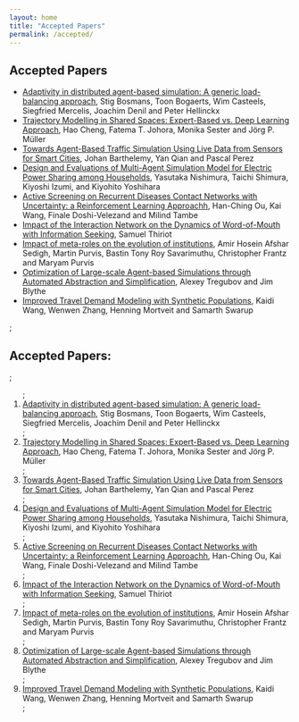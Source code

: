 ```yaml
---
layout: home
title: "Accepted Papers"
permalink: /accepted/
---
```


## Accepted Papers

* [Adaptivity in distributed agent-based simulation: A generic load-balancing approach](papers/MABS_2020_paper_2.pdf), Stig Bosmans, Toon Bogaerts, Wim Casteels, Siegfried Mercelis, Joachim Denil and Peter Hellinckx
* [Trajectory Modelling in Shared Spaces: Expert-Based vs. Deep Learning Approach](papers/MABS_2020_paper_3.pdf), Hao Cheng, Fatema T. Johora, Monika Sester and Jörg P. Müller
* [Towards Agent-Based Traffic Simulation Using Live Data from Sensors for Smart Cities](papers/MABS_2020_paper_4.pdf), Johan Barthelemy, Yan Qian and Pascal Perez
* [Design and Evaluations of Multi-Agent Simulation Model for Electric Power Sharing among Households](papers/MABS_2020_paper_5.pdf), Yasutaka Nishimura, Taichi Shimura, Kiyoshi Izumi, and Kiyohito Yoshihara
* [Active Screening on Recurrent Diseases Contact Networks with Uncertainty: a Reinforcement Learning Approachh](papers/MABS_2020_paper_7.pdf), Han-Ching Ou, Kai Wang, Finale Doshi-Velezand and Milind Tambe
* [Impact of the Interaction Network on the Dynamics of Word-of-Mouth with Information Seeking](papers/MABS_2020_paper_8.pdf), Samuel Thiriot
* [Impact of meta-roles on the evolution of institutions](papers/MABS_2020_paper_9.pdf), Amir Hosein Afshar Sedigh, Martin Purvis, Bastin Tony Roy Savarimuthu, Christopher Frantz and Maryam Purvis
* [Optimization of Large-scale Agent-based Simulations through Automated Abstraction and Simplification](papers/MABS_2020_paper_11.pdf), Alexey Tregubov and Jim Blythe
* [Improved Travel Demand Modeling with Synthetic Populations](papers/MABS_2020_paper_12.pdf), Kaidi Wang, Wenwen Zhang, Henning Mortveit and Samarth Swarup


;<h2>Accepted Papers:</h2>
;<ol>
;<li><a href = "papers/MABS_2020_paper_2.pdf">Adaptivity in distributed agent-based simulation: A generic load-balancing approach</a>, Stig Bosmans, Toon Bogaerts, Wim Casteels, Siegfried Mercelis, Joachim Denil and Peter Hellinckx</li>
;<li><a href = "papers/MABS_2020_paper_3.pdf">Trajectory Modelling in Shared Spaces: Expert-Based vs. Deep Learning Approach</a>, Hao Cheng, Fatema T. Johora, Monika Sester and Jörg P. Müller</li>
;<li><a href = "papers/MABS_2020_paper_4.pdf">Towards Agent-Based Traffic Simulation Using Live Data from Sensors for Smart Cities</a>, Johan Barthelemy, Yan Qian and Pascal Perez</li>
;<li><a href = "papers/MABS_2020_paper_5.pdf">Design and Evaluations of Multi-Agent Simulation Model for Electric Power Sharing among Households</a>, Yasutaka Nishimura, Taichi Shimura, Kiyoshi Izumi, and Kiyohito Yoshihara</li>
;<li><a href = "papers/MABS_2020_paper_7.pdf">Active Screening on Recurrent Diseases Contact Networks with Uncertainty: a Reinforcement Learning Approachh</a>, Han-Ching Ou, Kai Wang, Finale Doshi-Velezand and Milind Tambe </li>
;<li><a href = "papers/MABS_2020_paper_8.pdf">Impact of the Interaction Network on the Dynamics of Word-of-Mouth with Information Seeking</a>, Samuel Thiriot</li>
;<li><a href = "papers/MABS_2020_paper_9.pdf">Impact of meta-roles on the evolution of institutions</a>, Amir Hosein Afshar Sedigh, Martin Purvis, Bastin Tony Roy Savarimuthu, Christopher Frantz and Maryam Purvis</li>
;<li><a href = "papers/MABS_2020_paper_11.pdf">Optimization of Large-scale Agent-based Simulations through Automated Abstraction and Simplification</a>, Alexey Tregubov and Jim Blythe</li>
;<li><a href = "papers/MABS_2020_paper_12.pdf">Improved Travel Demand Modeling with Synthetic Populations</a>, Kaidi Wang, Wenwen Zhang, Henning Mortveit and Samarth Swarup</li>
;</ol>


